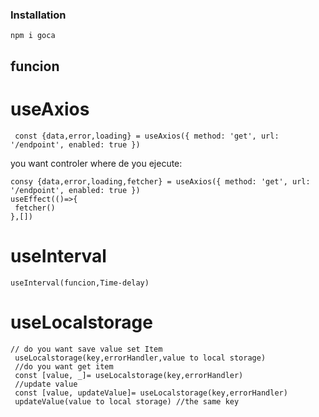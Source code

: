 ### Installation

```
npm i goca
```
## funcion
# useAxios
```
 const {data,error,loading} = useAxios({ method: 'get', url: '/endpoint', enabled: true })
 ```
  you want controler where de you ejecute:<br>
 ```
consy {data,error,loading,fetcher} = useAxios({ method: 'get', url: '/endpoint', enabled: true })
useEffect(()=>{
  fetcher()
},[])
 ```
 # useInterval
 ```
 useInterval(funcion,Time-delay)
 ```
 # useLocalstorage
 ```
 // do you want save value set Item
  useLocalstorage(key,errorHandler,value to local storage)
  //do you want get item
  const [value, _]= useLocalstorage(key,errorHandler)
  //update value
  const [value, updateValue]= useLocalstorage(key,errorHandler)
  updateValue(value to local storage) //the same key
 ```